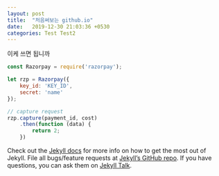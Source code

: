 ```yaml
---
layout: post
title:  "처음써보는 github.io"
date:   2019-12-30 21:03:36 +0530
categories: Test Test2
---
```

이케 쓰면 됩니까 

```javascript
const Razorpay = require('razorpay');

let rzp = Razorpay({
	key_id: 'KEY_ID',
	secret: 'name'
});

// capture request
rzp.capture(payment_id, cost)
	.then(function (data) {
		return 2;
	})
```

Check out the [Jekyll docs][jekyll-docs] for more info on how to get the most out of Jekyll. File all bugs/feature requests at [Jekyll’s GitHub repo][jekyll-gh]. If you have questions, you can ask them on [Jekyll Talk][jekyll-talk].

[jekyll-docs]: https://shinyhope.github.io
[jekyll-gh]:   https://github.com/
[jekyll-talk]: https://twitter.com/shinyhope
